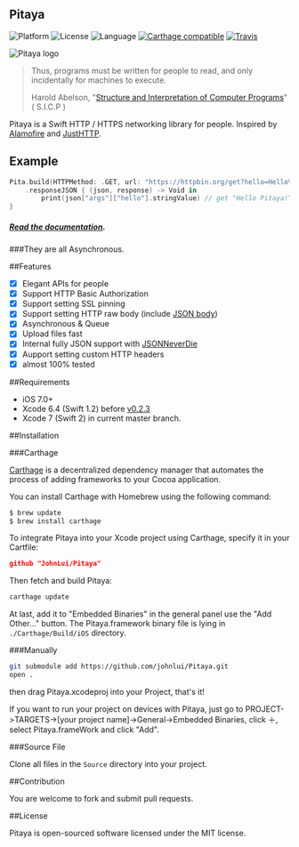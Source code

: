 Pitaya
----------
![Platform](https://camo.githubusercontent.com/770175f6c01d89c84a020706126a9e6399ff76c4/68747470733a2f2f696d672e736869656c64732e696f2f636f636f61706f64732f702f4b696e676669736865722e7376673f7374796c653d666c6174) ![License](https://img.shields.io/github/license/johnlui/Pitaya.svg?style=flat) ![Language](https://img.shields.io/badge/language-Swift%202-orange.svg) [![Carthage compatible](https://img.shields.io/badge/Carthage-compatible-4BC51D.svg?style=flat)](https://github.com/Carthage/Carthage) [![Travis](https://img.shields.io/travis/johnlui/Pitaya.svg)](https://travis-ci.org/johnlui/Pitaya)

![Pitaya logo](https://raw.githubusercontent.com/johnlui/Pitaya/master/Pitaya.png?re=new)

> Thus, programs must be written for people to read, and only incidentally for machines to execute.
> 
> Harold Abelson, "[Structure and Interpretation of Computer Programs](https://mitpress.mit.edu/sicp/front/node3.html)" ( S.I.C.P )

Pitaya is a Swift HTTP / HTTPS networking library for people. Inspired by [Alamofire](https://github.com/Alamofire/Alamofire) and [JustHTTP](https://github.com/JustHTTP/Just).

## Example

```swift
Pita.build(HTTPMethod: .GET, url: "https://httpbin.org/get?hello=Hello%20Pitaya!")
    .responseJSON { (json, response) -> Void in
        print(json["args"]["hello"].stringValue) // get "Hello Pitaya!"
}
```

##### [Read the documentation](https://github.com/johnlui/Pitaya/wiki).

###They are all Asynchronous.

##Features

- [x] Elegant APIs for people
- [x] Support HTTP Basic Authorization
- [x] Support setting SSL pinning
- [x] Support setting HTTP raw body (include [JSON body](https://github.com/johnlui/Pitaya/wiki#http-raw-body))
- [x] Asynchronous & Queue
- [x] Upload files fast
- [x] Internal fully JSON support with [JSONNeverDie](https://github.com/johnlui/JSONNeverDie)
- [x] Aupport setting custom HTTP headers
- [x] almost 100% tested

##Requirements

* iOS 7.0+
* Xcode 6.4 (Swift 1.2) before [v0.2.3](https://github.com/johnlui/Pitaya/releases/tag/v0.2.3)
* Xcode 7 (Swift 2) in current master branch.

##Installation

###Carthage

[Carthage](https://github.com/Carthage/Carthage) is a decentralized dependency manager that automates the process of adding frameworks to your Cocoa application.

You can install Carthage with Homebrew using the following command:

```bash
$ brew update
$ brew install carthage
```

To integrate Pitaya into your Xcode project using Carthage, specify it in your Cartfile:

```json
github "JohnLui/Pitaya"
```

Then fetch and build Pitaya:

```bash
carthage update
```

At last, add it to "Embedded Binaries" in the general panel use the "Add Other..." button. The Pitaya.framework binary file is lying in `./Carthage/Build/iOS` directory.


###Manually

```bash
git submodule add https://github.com/johnlui/Pitaya.git
open .
```
then drag Pitaya.xcodeproj into your Project, that's it!

If you want to run your project on devices with Pitaya, just go to PROJECT->TARGETS->[your project name]->General->Embedded Binaries, click ＋, select Pitaya.frameWork and click "Add".

###Source File

Clone all files in the `Source` directory into your project.


##Contribution

You are welcome to fork and submit pull requests.

##License

Pitaya is open-sourced software licensed under the MIT license.

